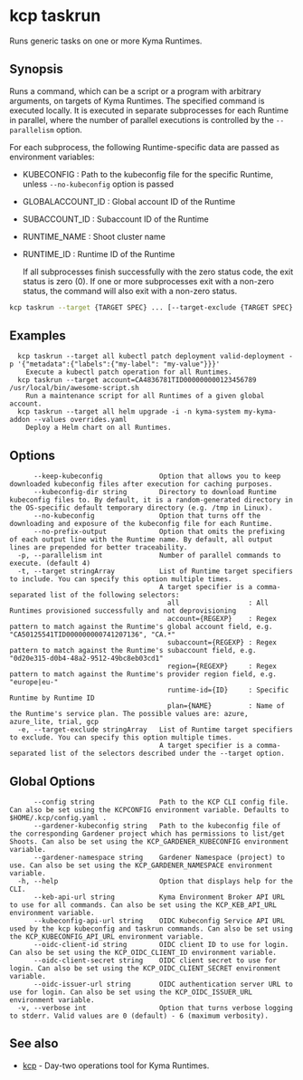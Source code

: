 # kcp taskrun
Runs generic tasks on one or more Kyma Runtimes.

## Synopsis

Runs a command, which can be a script or a program with arbitrary arguments, on targets of Kyma Runtimes.
The specified command is executed locally. It is executed in separate subprocesses for each Runtime in parallel, where the number of parallel executions is controlled by the `--parallelism` option.

For each subprocess, the following Runtime-specific data are passed as environment variables:
  - KUBECONFIG       : Path to the kubeconfig file for the specific Runtime, unless `--no-kubeconfig` option is passed
  - GLOBALACCOUNT_ID : Global account ID of the Runtime
  - SUBACCOUNT_ID    : Subaccount ID of the Runtime
  - RUNTIME_NAME     : Shoot cluster name
  - RUNTIME_ID       : Runtime ID of the Runtime

	If all subprocesses finish successfully with the zero status code, the exit status is zero (0). If one or more subprocesses exit with a non-zero status, the command will also exit with a non-zero status.

```bash
kcp taskrun --target {TARGET SPEC} ... [--target-exclude {TARGET SPEC} ...] COMMAND [ARGS ...] [flags]
```

## Examples

```
  kcp taskrun --target all kubectl patch deployment valid-deployment -p '{"metadata":{"labels":{"my-label": "my-value"}}}'
    Execute a kubectl patch operation for all Runtimes.
  kcp taskrun --target account=CA4836781TID000000000123456789 /usr/local/bin/awesome-script.sh
    Run a maintenance script for all Runtimes of a given global account.
  kcp taskrun --target all helm upgrade -i -n kyma-system my-kyma-addon --values overrides.yaml
    Deploy a Helm chart on all Runtimes.
```

## Options

```
      --keep-kubeconfig              Option that allows you to keep downloaded kubeconfig files after execution for caching purposes.
      --kubeconfig-dir string        Directory to download Runtime kubeconfig files to. By default, it is a random-generated directory in the OS-specific default temporary directory (e.g. /tmp in Linux).
      --no-kubeconfig                Option that turns off the downloading and exposure of the kubeconfig file for each Runtime.
      --no-prefix-output             Option that omits the prefixing of each output line with the Runtime name. By default, all output lines are prepended for better traceability.
  -p, --parallelism int              Number of parallel commands to execute. (default 4)
  -t, --target stringArray           List of Runtime target specifiers to include. You can specify this option multiple times.
                                     A target specifier is a comma-separated list of the following selectors:
                                       all                 : All Runtimes provisioned successfully and not deprovisioning
                                       account={REGEXP}    : Regex pattern to match against the Runtime's global account field, e.g. "CA50125541TID000000000741207136", "CA.*"
                                       subaccount={REGEXP} : Regex pattern to match against the Runtime's subaccount field, e.g. "0d20e315-d0b4-48a2-9512-49bc8eb03cd1"
                                       region={REGEXP}     : Regex pattern to match against the Runtime's provider region field, e.g. "europe|eu-"
                                       runtime-id={ID}     : Specific Runtime by Runtime ID
                                       plan={NAME}         : Name of the Runtime's service plan. The possible values are: azure, azure_lite, trial, gcp
  -e, --target-exclude stringArray   List of Runtime target specifiers to exclude. You can specify this option multiple times.
                                     A target specifier is a comma-separated list of the selectors described under the --target option.
```

## Global Options

```
      --config string                Path to the KCP CLI config file. Can also be set using the KCPCONFIG environment variable. Defaults to $HOME/.kcp/config.yaml .
      --gardener-kubeconfig string   Path to the kubeconfig file of the corresponding Gardener project which has permissions to list/get Shoots. Can also be set using the KCP_GARDENER_KUBECONFIG environment variable.
      --gardener-namespace string    Gardener Namespace (project) to use. Can also be set using the KCP_GARDENER_NAMESPACE environment variable.
  -h, --help                         Option that displays help for the CLI.
      --keb-api-url string           Kyma Environment Broker API URL to use for all commands. Can also be set using the KCP_KEB_API_URL environment variable.
      --kubeconfig-api-url string    OIDC Kubeconfig Service API URL used by the kcp kubeconfig and taskrun commands. Can also be set using the KCP_KUBECONFIG_API_URL environment variable.
      --oidc-client-id string        OIDC client ID to use for login. Can also be set using the KCP_OIDC_CLIENT_ID environment variable.
      --oidc-client-secret string    OIDC client secret to use for login. Can also be set using the KCP_OIDC_CLIENT_SECRET environment variable.
      --oidc-issuer-url string       OIDC authentication server URL to use for login. Can also be set using the KCP_OIDC_ISSUER_URL environment variable.
  -v, --verbose int                  Option that turns verbose logging to stderr. Valid values are 0 (default) - 6 (maximum verbosity).
```

## See also

* [kcp](kcp.md)	 - Day-two operations tool for Kyma Runtimes.

